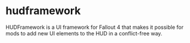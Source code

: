 # hudframework
HUDFramework is a UI framework for Fallout 4 that makes it possible for mods to add new UI elements to the HUD in a conflict-free way.
